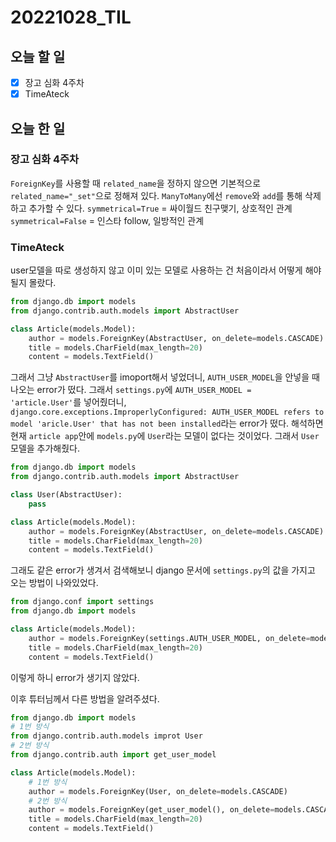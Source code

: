 # 20221028_TIL

## 오늘 할 일
- [X] 장고 심화 4주차
- [X] TimeAteck

## 오늘 한 일
### 장고 심화 4주차
`ForeignKey`를 사용할 때 `related_name`을 정하지 않으면 기본적으로  `related_name="_set"`으로 정해져 있다.
`ManyToMany`에선 `remove`와 `add`를 통해 삭제하고 추가할 수 있다.
`symmetrical=True` = 싸이월드 친구맺기, 상호적인 관계
`symmetrical=False` = 인스타 follow, 일방적인 관계

### TimeAteck
user모델을 따로 생성하지 않고 이미 있는 모델로 사용하는 건 처음이라서 어떻게 해야될지 몰랐다.
```python
from django.db import models
from django.contrib.auth.models import AbstractUser

class Article(models.Model):
    author = models.ForeignKey(AbstractUser, on_delete=models.CASCADE)
    title = models.CharField(max_length=20)
    content = models.TextField()
```
그래서 그냥 `AbstractUser`를 imoport해서 넣었더니, `AUTH_USER_MODEL`을 안넣을 때 나오는 error가 떴다.
그래서 `settings.py`에 `AUTH_USER_MODEL = 'article.User'`를 넣어줬더니, `django.core.exceptions.ImproperlyConfigured: AUTH_USER_MODEL refers to model 'aricle.User' that has not been installed`라는 error가 떴다. 
해석하면 현재 `article app`안에 `models.py`에 `User`라는 모델이 없다는 것이었다.
그래서 `User`모델을 추가해줬다.
```python
from django.db import models
from django.contrib.auth.models import AbstractUser

class User(AbstractUser):
    pass

class Article(models.Model):
    author = models.ForeignKey(AbstractUser, on_delete=models.CASCADE)
    title = models.CharField(max_length=20)
    content = models.TextField()
```

그래도 같은 error가 생겨서 검색해보니 django 문서에 `settings.py`의 값을 가지고 오는 방법이 나와있었다.
```python
from django.conf import settings
from django.db import models

class Article(models.Model):
    author = models.ForeignKey(settings.AUTH_USER_MODEL, on_delete=models.CASCADE)
    title = models.CharField(max_length=20)
    content = models.TextField()
```
이렇게 하니 error가 생기지 않았다.

이후 튜터님께서 다른 방법을 알려주셨다.
```python
from django.db import models
# 1번 방식
from django.contrib.auth.models improt User
# 2번 방식
from django.contrib.auth import get_user_model

class Article(models.Model):
    # 1번 방식
    author = models.ForeignKey(User, on_delete=models.CASCADE)
    # 2번 방식
    author = models.ForeignKey(get_user_model(), on_delete=models.CASCADE)
    title = models.CharField(max_length=20)
    content = models.TextField()
```
